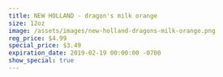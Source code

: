 ```yaml
---
title: NEW HOLLAND - dragon's milk orange
size: 12oz
image: /assets/images/new-holland-dragons-milk-orange.png
reg_price: $4.99
special_price: $3.49
expiration_date: 2019-02-19 00:00:00 -0700
show_special: true
---
```


